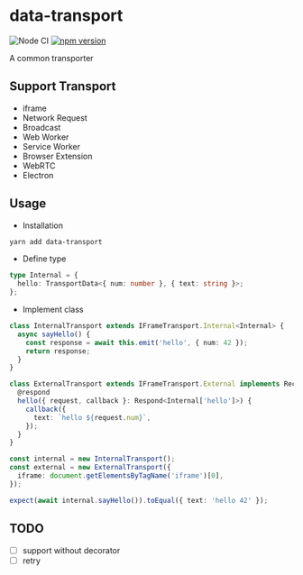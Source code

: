 # data-transport

![Node CI](https://github.com/unadlib/data-transport/workflows/Node%20CI/badge.svg)
[![npm version](https://badge.fury.io/js/data-transport.svg)](http://badge.fury.io/js/data-transport)

A common transporter

## Support Transport

- iframe
- Network Request
- Broadcast
- Web Worker
- Service Worker
- Browser Extension
- WebRTC
- Electron

## Usage

- Installation

```sh
yarn add data-transport
```

- Define type

```ts
type Internal = {
  hello: TransportData<{ num: number }, { text: string }>;
};
```

- Implement class

```ts
class InternalTransport extends IFrameTransport.Internal<Internal> {
  async sayHello() {
    const response = await this.emit('hello', { num: 42 });
    return response;
  }
}

class ExternalTransport extends IFrameTransport.External implements Receiver<Internal> {
  @respond
  hello({ request, callback }: Respond<Internal['hello']>) {
    callback({
      text: `hello ${request.num}`,
    });
  }
}

const internal = new InternalTransport();
const external = new ExternalTransport({
  iframe: document.getElementsByTagName('iframe')[0],
});

expect(await internal.sayHello()).toEqual({ text: 'hello 42' });
```

## TODO

- [ ] support without decorator
- [ ] retry
